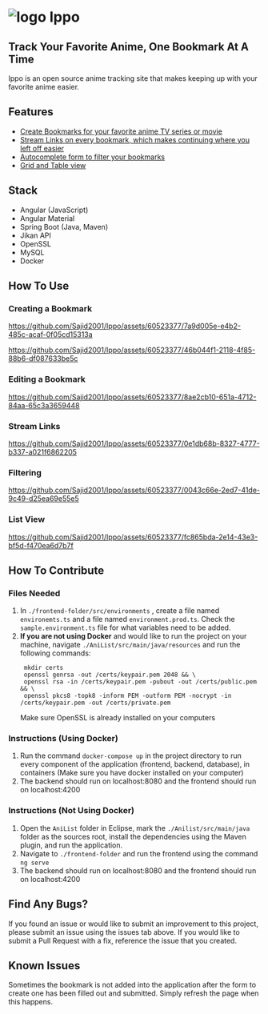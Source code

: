 # ![logo](https://github.com/Sajid2001/Ippo/assets/60523377/2b261969-f0e2-4cfe-bd95-7e8adf2a1799) Ippo
## Track Your Favorite Anime, One Bookmark At A Time

Ippo is an open source anime tracking site that makes keeping up with your favorite anime easier.

## Features

* [Create Bookmarks for your favorite anime TV series or movie](#creating-a-bookmark)
* [Stream Links on every bookmark, which makes continuing where you left off easier](#stream-links)
* [Autocomplete form to filter your bookmarks](#filtering)
* [Grid and Table view](#list-view)

## Stack

* Angular (JavaScript)
* Angular Material
* Spring Boot (Java, Maven)
* Jikan API
* OpenSSL
* MySQL
* Docker

## How To Use

### Creating a Bookmark

https://github.com/Sajid2001/Ippo/assets/60523377/7a9d005e-e4b2-485c-acaf-0f05cd15313a

https://github.com/Sajid2001/Ippo/assets/60523377/46b044f1-2118-4f85-88b6-df087633be5c

### Editing a Bookmark

https://github.com/Sajid2001/Ippo/assets/60523377/8ae2cb10-651a-4712-84aa-65c3a3659448

### Stream Links

https://github.com/Sajid2001/Ippo/assets/60523377/0e1db68b-8327-4777-b337-a021f6862205

### Filtering

https://github.com/Sajid2001/Ippo/assets/60523377/0043c66e-2ed7-41de-9c49-d25ea69e55e5

### List View

https://github.com/Sajid2001/Ippo/assets/60523377/fc865bda-2e14-43e3-bf5d-f470ea6d7b7f

## How To Contribute

### Files Needed
1. In ```./frontend-folder/src/environments``` , create a file named ```environemts.ts``` and a file named ```environment.prod.ts```. Check the ```sample.environment.ts``` file for what variables need to be added.
2. **If you are not using Docker** and would like to run the project on your machine, navigate ```./AniList/src/main/java/resources``` and run the following commands:
   ```
    mkdir certs
    openssl genrsa -out /certs/keypair.pem 2048 && \
    openssl rsa -in /certs/keypair.pem -pubout -out /certs/public.pem && \
    openssl pkcs8 -topk8 -inform PEM -outform PEM -nocrypt -in /certs/keypair.pem -out /certs/private.pem
   ```
   Make sure OpenSSL is already installed on your computers

### Instructions (Using Docker)
1. Run the command ```docker-compose up``` in the project directory to run every component of the application (frontend, backend, database), in containers (Make sure you have docker installed on your computer)
2. The backend should run on localhost:8080 and the frontend should run on localhost:4200

### Instructions (Not Using Docker)
1. Open the ```AniList``` folder in Eclipse, mark the ```./Anilist/src/main/java``` folder as the sources root, install the dependencies using the Maven plugin, and run the application.
2. Navigate to ```./frontend-folder``` and run the frontend using the command ```ng serve```
3. The backend should run on localhost:8080 and the frontend should run on localhost:4200

## Find Any Bugs?
If you found an issue or would like to submit an improvement to this project, please submit an issue using the issues tab above. If you would like to submit a Pull Request with a fix, reference the issue that you created.

## Known Issues
Sometimes the bookmark is not added into the application after the form to create one has been filled out and submitted. Simply refresh the page when this happens. 
